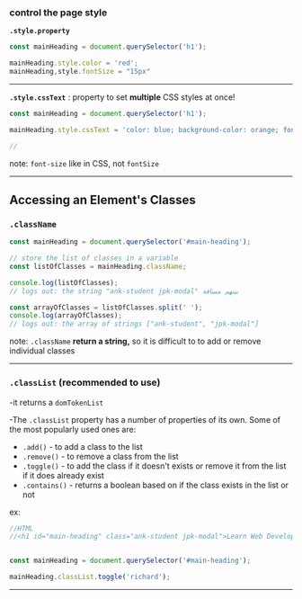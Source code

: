 ### control the page style

**`.style.property`**

```js
const mainHeading = document.querySelector('h1');

mainHeading.style.color = 'red'; 
mainHeading,style.fontSize = "15px"
```

------------

**`.style.cssText`** : property to set **multiple** CSS styles at once!

```js
const mainHeading = document.querySelector('h1');

mainHeading.style.cssText = 'color: blue; background-color: orange; font-size: 3.5em';

//
```

note: `font-size` like in CSS, not `fontSize`

---------------------

## Accessing an Element's Classes

### **`.className`**

```js
const mainHeading = document.querySelector('#main-heading');

// store the list of classes in a variable
const listOfClasses = mainHeading.className;

console.log(listOfClasses); 
// logs out: the string "ank-student jpk-modal" بينهم مسافة

const arrayOfClasses = listOfClasses.split(' ');
console.log(arrayOfClasses);
// logs out: the array of strings ["ank-student", "jpk-modal"]
```

note: `.className` **return a string,** so it is difficult to to add or remove individual classes

-----------

### **`.classList`** (recommended to use)

-it returns a `domTokenList`

-The `.classList` property has a number of properties of its own. Some of the most popularly used ones are:

- `.add()` - to add a class to the list
- `.remove()` - to remove a class from the list
- `.toggle()` - to add the class if it doesn't exists or remove it from the list if it does already exist
- `.contains()` - returns a boolean based on if the class exists in the list or not

ex:

```js
//HTML
//<h1 id="main-heading" class="ank-student jpk-modal">Learn Web Development at Udacity</h1>


const mainHeading = document.querySelector('#main-heading');

mainHeading.classList.toggle('richard');
```

------------------
